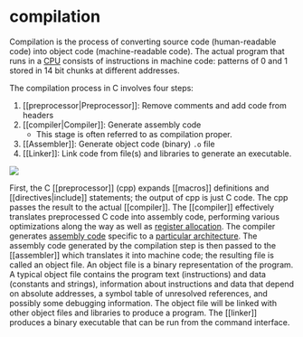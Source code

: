 # compilation

Compilation is the process of converting source code (human-readable code) into object code (machine-readable code). The actual program that runs in a [CPU](https://en.wikipedia.org/wiki/Central_processing_unit) consists of instructions in machine code: patterns of 0 and 1 stored in 14 bit chunks at different addresses.

The compilation process in C involves four steps:
1. [[preprocessor|Preprocessor]]: Remove comments and add code from headers
2. [[compiler|Compiler]]: Generate assembly code
	- This stage is often referred to as compilation proper.
3. [[Assembler]]: Generate object code (binary) `.o` file
4. [[Linker]]: Link code from file(s) and libraries to generate an executable.

![](https://i.imgur.com/rdoqxDn.png)

First, the C [[preprocessor]] (cpp) expands [[macros]] definitions and [[directives|include]] statements; the output of cpp is just C code. The cpp passes the result to the actual [[compiler]]. The [[compiler]] effectively translates preprocessed C code into assembly code, performing various optimizations along the way as well as [register allocation](https://en.wikipedia.org/wiki/Register_allocation#:~:text=In%20compiler%20optimization%2C%20register%20allocation,limited%20number%20of%20processor%20registers.). The compiler generates [assembly code](https://en.wikipedia.org/wiki/Assembly_language) specific to a [particular architecture](https://en.wikipedia.org/wiki/Computer_architecture). The assembly code generated by the compilation step is then passed to the [[assembler]] which translates it into machine code; the resulting file is called an object file. An object file is a binary representation of the program. A typical object file contains the program text (instructions) and data (constants and strings), information about instructions and data that depend on absolute addresses, a symbol table of unresolved references, and possibly some debugging information. The object file will be linked with other object files and libraries to produce a program. The [[linker]] produces a binary executable that can be run from the command interface.